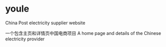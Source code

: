 # youle
China Post electricity supplier website


一个包含主页和详情页中国电商项目
A home page and details of the Chinese electricity provider
